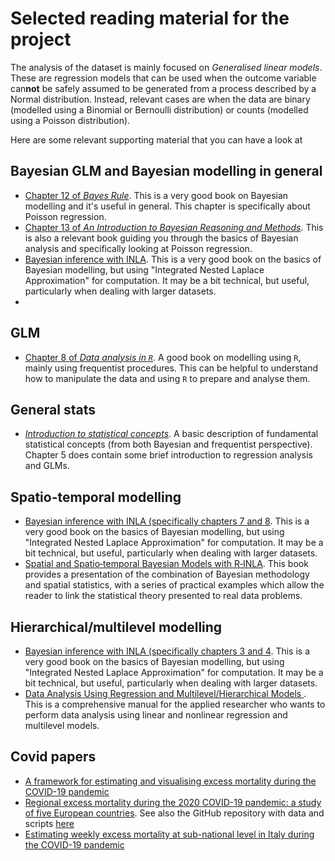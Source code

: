 # Selected reading material for the project

The analysis of the dataset is mainly focused on *Generalised linear models*. These are regression models that can be used when the outcome variable can**not** be safely assumed to be generated from a process described by a Normal distribution. Instead, relevant cases are when the data are binary (modelled using a Binomial or Bernoulli distribution) or counts (modelled using a Poisson distribution).

Here are some relevant supporting material that you can have a look at

## Bayesian GLM and Bayesian modelling in general

- [Chapter 12 of *Bayes Rule*](https://www.bayesrulesbook.com/chapter-12). This is a very good book on Bayesian modelling and it's useful in general. This chapter is specifically about Poisson regression. 
- [Chapter 13 of *An Introduction to Bayesian Reasoning and Methods*](https://bookdown.org/kevin_davisross/bayesian-reasoning-and-methods/poisson.html). This is also a relevant book guiding you through the basics of Bayesian analysis and specifically looking at Poisson regression.
- [Bayesian inference with INLA](https://becarioprecario.bitbucket.io/inla-gitbook/index.html). This is a very good book on the basics of Bayesian modelling, but using "Integrated Nested Laplace Approximation" for computation. It may be a bit technical, but useful, particularly when dealing with larger datasets.
- 

## GLM 

- [Chapter 8 of *Data analysis in `R`*](https://bookdown.org/steve_midway/DAR/glms-generalized-linear-models.html). A good book on modelling using `R`, mainly using frequentist procedures. This can be helpful to understand how to manipulate the data and using `R` to prepare and analyse them.

## General stats

- [*Introduction to statistical concepts*](https://gianluca.statistica.it/teaching/intro-stats/). A basic description of fundamental statistical concepts (from both Bayesian and frequentist perspective). Chapter 5 does contain some brief introduction to regression analysis and GLMs.

## Spatio-temporal modelling
- [Bayesian inference with INLA (specifically chapters 7 and 8](https://becarioprecario.bitbucket.io/inla-gitbook/index.html). This is a very good book on the basics of Bayesian modelling, but using "Integrated Nested Laplace Approximation" for computation. It may be a bit technical, but useful, particularly when dealing with larger datasets.
- [Spatial and Spatio‐temporal Bayesian Models with R‐INLA](https://onlinelibrary-wiley-com.libproxy.ucl.ac.uk/doi/book/10.1002/9781118950203). This book provides a presentation of the combination of Bayesian methodology and spatial statistics, with a series of practical examples which allow the reader to link the statistical theory presented to real data problems. 

## Hierarchical/multilevel modelling
- [Bayesian inference with INLA (specifically chapters 3 and 4](https://becarioprecario.bitbucket.io/inla-gitbook/index.html). This is a very good book on the basics of Bayesian modelling, but using "Integrated Nested Laplace Approximation" for computation. It may be a bit technical, but useful, particularly when dealing with larger datasets.
- [Data Analysis Using Regression and Multilevel/Hierarchical Models ](https://www-cambridge-org.libproxy.ucl.ac.uk/highereducation/books/data-analysis-using-regression-and-multilevel-hierarchical-models/32A29531C7FD730C3A68951A17C9D983). This is a comprehensive manual for the applied researcher who wants to perform data analysis using linear and nonlinear regression and multilevel models. 

## Covid papers
- [A framework for estimating and visualising excess mortality during the COVID-19 pandemic](https://arxiv.org/abs/2201.06458)
- [Regional excess mortality during the 2020 COVID-19 pandemic: a study of five European countries](https://www.nature.com/articles/s41467-022-28157-3). See also the GitHub repository with data and scripts [here](https://github.com/gkonstantinoudis/ExcessDeathsCOVID)
- [Estimating weekly excess mortality at sub-national level in Italy during the COVID-19 pandemic](https://doi.org/10.1371/journal.pone.0240286)
